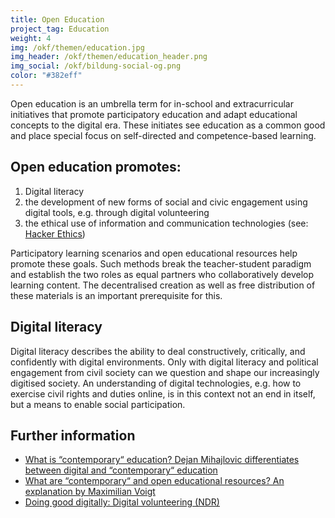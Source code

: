 ```yaml
---
title: Open Education
project_tag: Education
weight: 4
img: /okf/themen/education.jpg
img_header: /okf/themen/education_header.png
img_social: /okf/bildung-social-og.png
color: "#382eff"
---
```


Open education is an umbrella term for in-school and extracurricular initiatives that promote participatory education and adapt educational concepts to the digital era. These initiates see education as a common good and place special focus on self-directed and competence-based learning.

<!--more-->

## Open education promotes:

1. Digital literacy
2. the development of new forms of social and civic engagement using digital tools, e.g. through digital volunteering
3. the ethical use of information and communication technologies (see: [Hacker Ethics](https://www.ccc.de/en/hackerethics))

Participatory learning scenarios and open educational resources help promote these goals. Such methods break the teacher-student paradigm and establish the two roles as equal partners who collaboratively develop learning content. The decentralised creation as well as free distribution of these materials is an important prerequisite for this.

## Digital literacy

Digital literacy describes the ability to deal constructively, critically, and confidently with digital environments. Only with digital literacy and political engagement from civil society can we question and shape our increasingly digitised society. An understanding of digital technologies, e.g. how to exercise civil rights and duties online, is in this context not an end in itself, but a means to enable social participation.

## Further information

* [What is “contemporary“ education? Dejan Mihajlovic differentiates between digital and “contemporary“ education](https://mihajlovicfreiburg.com/2017/09/08/was-ist-zeitgemaesse-bildung)
* [What are “contemporary“ and open educational resources? An explanation by Maximilian Voigt](https://edulabs.de/blog/gute-Open-Educational-Resources-und-zeitgem%C3%A4%C3%9Fe-Bildungsmaterialien)
* [Doing good digitally: Digital volunteering (NDR)](https://www.ndr.de/nachrichten/netzwelt/Digital-Gutes-tun-Ehrenamt-im-Internet,digitalesehrenamt101.html)
